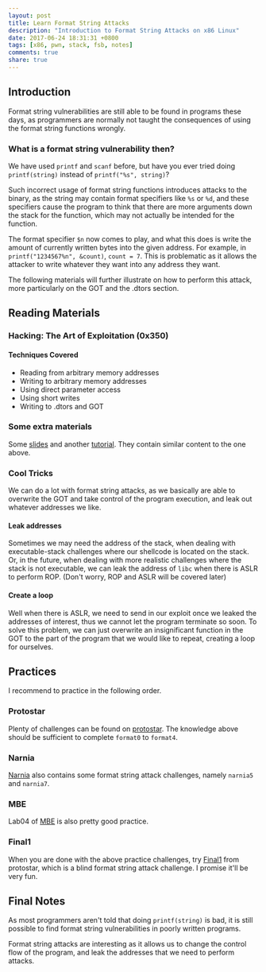 ```yaml
---
layout: post
title: Learn Format String Attacks
description: "Introduction to Format String Attacks on x86 Linux"
date: 2017-06-24 18:31:31 +0800
tags: [x86, pwn, stack, fsb, notes]
comments: true
share: true
---
```


## Introduction
Format string vulnerabilities are still able to be found in programs these days, as programmers are normally not taught the consequences of using the format string functions wrongly. 

### What is a format string vulnerability then?
We have used `printf` and `scanf` before, but have you ever tried doing `printf(string)` instead of `printf("%s", string)`?

Such incorrect usage of format string functions introduces attacks to the binary, as the string may contain format specifiers like `%s` or `%d`, and these specifiers cause the program to think that there are more arguments down the stack for the function, which may not actually be intended for the function.

The format specifier `$n` now comes to play, and what this does is write the amount of currently written bytes into the given address. For example, in `printf("1234567%n", &count)`, `count = 7`. This is problematic as it allows the attacker to write whatever they want into any address they want.

The following materials will further illustrate on how to perform this attack, more particularly on the GOT and the .dtors section.

## Reading Materials
### Hacking: The Art of Exploitation (0x350)
#### Techniques Covered
* Reading from arbitrary memory addresses
* Writing to arbitrary memory addresses
* Using direct parameter access
* Using short writes
* Writing to .dtors and GOT

### Some extra materials
Some [slides](http://security.cs.rpi.edu/courses/binexp-spring2015/lectures/9/06_lecture.pdf) and another [tutorial](https://www.exploit-db.com/docs/28476.pdf). They contain similar content to the one above.

### Cool Tricks
We can do a lot with format string attacks, as we basically are able to overwrite the GOT and take control of the program execution, and leak out whatever addresses we like.

#### Leak addresses
Sometimes we may need the address of the stack, when dealing with executable-stack challenges where our shellcode is located on the stack. Or, in the future, when dealing with more realistic challenges where the stack is not executable, we can leak the address of `libc` when there is ASLR to perform ROP. (Don't worry, ROP and ASLR will be covered later)

#### Create a loop
Well when there is ASLR, we need to send in our exploit once we leaked the addresses of interest, thus we cannot let the program terminate so soon. To solve this problem, we can just overwrite an insignificant function in the GOT to the part of the program that we would like to repeat, creating a loop for ourselves.

## Practices
I recommend to practice in the following order.

### Protostar
Plenty of challenges can be found on [protostar](https://exploit-exercises.com/protostar/). The knowledge above should be sufficient to complete `format0` to `format4`.

### Narnia
[Narnia](overthewire.org/wargames/narnia/) also contains some format string attack challenges, namely `narnia5` and `narnia7`.

### MBE
Lab04 of [MBE](https://github.com/RPISEC/MBE) is also pretty good practice.

### Final1
When you are done with the above practice challenges, try [Final1](https://exploit-exercises.com/protostar/final1/) from protostar, which is a blind format string attack challenge. I promise it'll be very fun.

## Final Notes
As most programmers aren't told that doing `printf(string)` is bad, it is still possible to find format string vulnerabilities in poorly written programs.

Format string attacks are interesting as it allows us to change the control flow of the program, and leak the addresses that we need to perform attacks.
